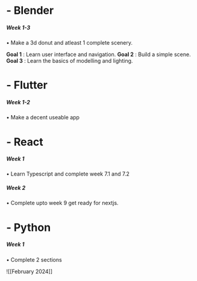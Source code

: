
# - Blender

##### Week 1-3
• Make a 3d donut and atleast 1 complete scenery.

**Goal 1** : Learn user interface and navigation.
**Goal 2** : Build a simple scene.
**Goal 3** : Learn the basics of modelling and lighting.

# - Flutter

##### Week 1-2
• Make a decent useable app


# - React

##### Week 1
• Learn Typescript and complete week 7.1 and 7.2

##### Week 2 
• Complete upto week 9 get ready for nextjs.


# - Python

##### Week 1
• Complete 2 sections


![[February 2024]]